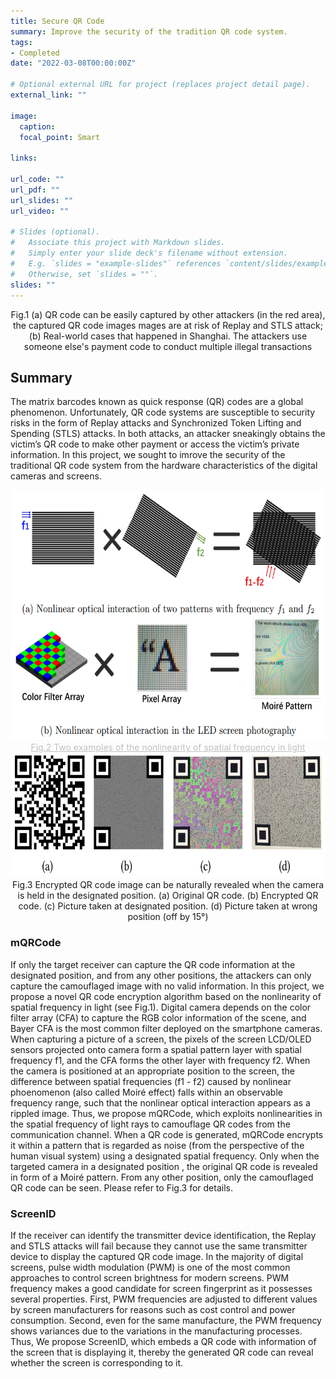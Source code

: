 ```yaml
---
title: Secure QR Code
summary: Improve the security of the tradition QR code system.
tags:
- Completed
date: "2022-03-08T00:00:00Z"

# Optional external URL for project (replaces project detail page).
external_link: ""

image:
  caption: 
  focal_point: Smart

links:

url_code: ""
url_pdf: ""
url_slides: ""
url_video: ""

# Slides (optional).
#   Associate this project with Markdown slides.
#   Simply enter your slide deck's filename without extension.
#   E.g. `slides = "example-slides"` references `content/slides/example-slides.md`.
#   Otherwise, set `slides = ""`.
slides: ""
---
```


<center>Fig.1 (a) QR code can be easily captured by other attackers (in the red area), the captured QR code images mages are at risk of Replay and STLS attack; (b) Real-world cases that happened in Shanghai. The attackers use someone else's payment code to conduct multiple illegal transactions</center>

## Summary
The matrix barcodes known as quick response (QR) codes are a global phenomenon. Unfortunately, QR code systems are susceptible to security risks in the form of Replay attacks and Synchronized Token Lifting and Spending (STLS) attacks. In both attacks, an attacker sneakingly obtains the victim’s QR code to make other payment or access the victim’s private information. In this project, we sought to imrove the security of the traditional QR code system from the hardware characteristics of the digital cameras and screens. 

<div align=center>
<img src="./nonlinearity.jpg" height="400" /></div>
<center style="color:#C0C0C0;text-decoration:underline">Fig.2 Two examples of the nonlinearity of spatial frequency in light</center>

<div align=center>
<img src="./mqrcode.jpg" height="200" /></div>
<center>Fig.3 Encrypted QR code image can be naturally revealed when the camera is held in the designated position. (a) Original QR code. (b) Encrypted QR code. (c) Picture taken at designated position. (d) Picture taken at wrong position (off by 15°)</center>

### mQRCode
If only the target receiver can capture the QR code information at the designated position, and from any other positions, the attackers can only capture the camouflaged image with no valid information. In this project, we propose a novel QR code encryption algorithm based on the nonlinearity of spatial frequency in light (see Fig.1). Digital camera depends on the color filter array (CFA) to capture the RGB color information of the scene, and Bayer CFA is the most common filter deployed on the smartphone cameras. When capturing a picture of a screen, the pixels of the screen LCD/OLED sensors projected onto camera form a spatial pattern layer with spatial frequency f1, and the CFA forms the other layer with frequency f2. When the camera is positioned at an appropriate position to the screen, the difference between spatial frequencies (f1 - f2) caused by nonlinear phoenomenon (also called Moiré effect) falls within an observable frequency range, such that the nonlinear optical interaction appears as a rippled image. Thus, we propose mQRCode, which exploits nonlinearities in the spatial frequency of light rays to camouflage QR codes from the communication channel. When a QR code is generated, mQRCode encrypts it within a pattern that is regarded as noise (from the perspective of the human visual system) using a designated spatial frequency. Only when the targeted camera in a designated position , the original QR code is revealed in form of a Moiré pattern. From any other position, only the camouflaged QR code can be seen. Please refer to Fig.3 for details. 


### ScreenID
If the receiver can identify the transmitter device identification, the Replay and STLS attacks will fail because they cannot use the same transmitter device to display the captured QR code image. In the majority of digital screens, pulse width modulation (PWM) is one of the most common approaches to control screen brightness for modern screens. PWM frequency makes a good candidate for screen fingerprint as it possesses several properties. First, PWM frequencies are adjusted to different values by screen manufacturers for reasons such as cost control and power consumption. Second, even for the same manufacture, the PWM frequency shows variances due to the variations in the manufacturing processes. Thus, We propose ScreenID, which embeds a QR code with information of the screen that is displaying it, thereby the generated QR code can reveal whether the screen is corresponding to it.
